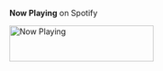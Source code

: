 **Now Playing** on Spotify

<a href="https://now-playing-profile-git-master.dakotawray2.vercel.app/now-playing?open">
    <img src="https://now-playing-profile-git-master.dakotawray2.vercel.app/now-playing" width="256" height="64" alt="Now Playing">
</a>

